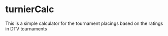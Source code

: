 turnierCalc
===========

This is a simple calculator for the tournament placings based on the ratings in DTV tournaments
